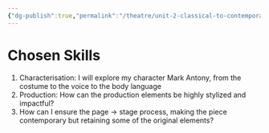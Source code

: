 ```yaml
---
{"dg-publish":true,"permalink":"/theatre/unit-2-classical-to-contemporary/chosen-skills/","dgHomeLink":true,"dgPassFrontmatter":false}
---
```


# Chosen Skills
1) Characterisation: I will explore my character Mark Antony, from the costume to the voice to the body language
2) Production: How can the production elements be highly stylized and impactful?
3) How can I ensure the page → stage process, making the piece contemporary but retaining some of the original elements?
